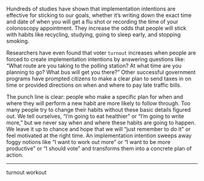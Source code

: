 Hundreds of studies have shown that implementation intentions
are effective for sticking to our goals, whether it’s writing down the
exact time and date of when you will get a flu shot or recording the
time of your colonoscopy appointment. They increase the odds that
people will stick with habits like recycling, studying, going to sleep
early, and stopping smoking.

Researchers have even found that voter `turnout` increases when
people are forced to create implementation intentions by answering
questions like: “What route are you taking to the polling station? At
what time are you planning to go? What bus will get you there?” Other
successful government programs have prompted citizens to make a
clear plan to send taxes in on time or provided directions on when and
where to pay late traffic bills.

The punch line is clear: people who make a specific plan for when
and where they will perform a new habit are more likely to follow
through. Too many people try to change their habits without these
basic details figured out. We tell ourselves, “I’m going to eat healthier”
or “I’m going to write more,” but we never say when and where these
habits are going to happen. We leave it up to chance and hope that we
will “just remember to do it” or feel motivated at the right time. An
implementation intention sweeps away foggy notions like “I want to
work out more” or “I want to be more productive” or “I should vote”
and transforms them into a concrete plan of action.

---
turnout workout